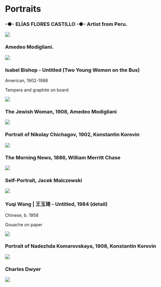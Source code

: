 # Portraits

### -●- ELÍAS FLORES CASTILLO -●- Artist from Peru.
<img src="https://64.media.tumblr.com/7b74de352a7ec7be98da0a1d416573ca/8c43503d3e256163-2e/s640x960/5380184b1f843599f2536ca8aecc8d30538d1b53.jpg">

### Amedeo Modigliani.
<img src="https://64.media.tumblr.com/d48d456d870a11c3368b2008d40a4c67/758687e97aafda47-81/s1280x1920/7be714961117564aeaff385a9467221a672e5d1a.jpg">


### Isabel Bishop  -  Untitled  (Two Young Women on the Bus)

American, 1902-1988 

Tempera and graphite on board

<img src="https://64.media.tumblr.com/913d9c3c390e5c9cd9378b30f46acd0e/b3450097ca479838-4d/s1280x1920/f21563dcfd201afaaca81449cb411f892abef7fb.png">

### The Jewish Woman, 1908, Amedeo Modigliani
<img src="https://64.media.tumblr.com/f0c9b9b078e85ef618cd79cf4640494c/8adf47db818328f1-c8/s1280x1920/49687999e861df1a7ed70973eb032f20b22bd6e1.jpg">

### Portrait of Nikolay Chichagov, 1902, Konstantin Korovin
<img src="https://64.media.tumblr.com/ddc34bc06abd17f9bb0d6f71a65eea8c/f8c4b052d6bc8ed5-fd/s1280x1920/242aa8ba5171d2a47fae5c581488a945a5ccc74d.jpg">


### The Morning News, 1886, William Merritt Chase
<img src="https://64.media.tumblr.com/ab364317a18735d07e5dbb8cce6c22d8/904c33aa5be5edf8-26/s1280x1920/9f237a0b2fa59dea76f4fa4d2f15cb78a167b907.jpg">


### Self-Portrait, Jacek Malczewski
<img src="https://64.media.tumblr.com/c74fdcd52306dcdd448fd94a01acfdd8/fc6a69e2067b6889-c3/s540x810/d265db5bae410190782517d44e24aed83995ac70.jpg">


### Yuqi Wang  |  王玉琦  -  Untitled,  1984  (detail)
Chinese, b. 1958 

Gouache on paper

<img src="https://64.media.tumblr.com/2b1b1fe73e5554f078c90e92b3f1f2af/61f3212af84779d1-88/s1280x1920/51819708e7d768d17d759a5b2dee7b67c0f68806.jpg">


### Portrait of Nadezhda Komarovskaya, 1908, Konstantin Korovin
<img src="https://64.media.tumblr.com/9e8e9c7ec455e4570a456e060eb7968b/f481c3f9cf973847-0a/s1280x1920/1b53c4216f44e094e445105555a0c98875642488.jpg">


### Charles Dwyer
<img src="https://64.media.tumblr.com/ec398b94b9a113f5359664c820ec5044/17c681424f7c141b-00/s400x600/3bcd1fa1a3a9b0c6e7da3bbc52ca6c505dc215af.jpg">

